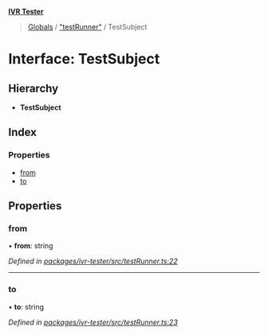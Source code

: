**[IVR Tester](../README.md)**

> [Globals](../README.md) / ["testRunner"](../modules/_testrunner_.md) / TestSubject

# Interface: TestSubject

## Hierarchy

* **TestSubject**

## Index

### Properties

* [from](_testrunner_.testsubject.md#from)
* [to](_testrunner_.testsubject.md#to)

## Properties

### from

•  **from**: string

*Defined in [packages/ivr-tester/src/testRunner.ts:22](https://github.com/SketchingDev/ivr-tester/blob/8e79354/packages/ivr-tester/src/testRunner.ts#L22)*

___

### to

•  **to**: string

*Defined in [packages/ivr-tester/src/testRunner.ts:23](https://github.com/SketchingDev/ivr-tester/blob/8e79354/packages/ivr-tester/src/testRunner.ts#L23)*
